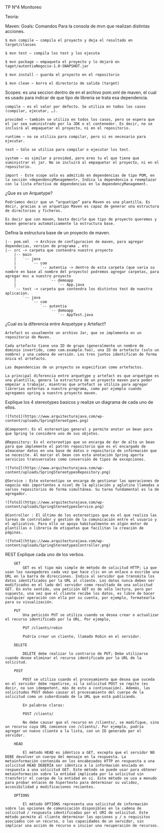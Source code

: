 TP N°4 Monitoreo

Teoria:

Maven:
Goals: Comandos Para la consola de mvn que realizan distintas acciones.

	$ mvn compile – compila el proyecto y deja el resultado en target/classes

	$ mvn test – compila los test y los ejecuta

	$ mvn package – empaqueta el proyecto y lo dejará en taget/autentiaNegocio-1.0-SNAPSHOT.jar

	$ mvn install – guarda el proyecto en el repositorio

	$ mvn clean – borra el directorio de salida (target)

Scopes: es una seccion dentro de <dependency> en el archivo pom.xml de maven, el cual es usado para indicar de que tipo de libreria se trata esa dependencia.

	compile – es el valor por defecto. Se utiliza en todos los casos (compilar, ejecutar, …).

	provided – también se utiliza en todos los casos, pero se espera que el jar sea suministrado por la JDK o el contenedor. Es decir, no se incluirá al empaquetar el proyecto, ni en el repositorio.

	runtime – no se utiliza para compilar, pero si es necesario para ejecutar.

	test – Sólo se utiliza para compilar o ejecutar los test.

	system – es similar a provided, pero eres tu el que tiene que suministrar el jar. No se incluirá al empaquetar el proyecto, ni en el repositorio.

	import - Este scope solo es admitido en dependencias de tipo POM, en la sección <dependencyManagement>, Indica la dependencia a reemplazar con la lista efectiva de dependencias en la dependencyManagement.

¿Que es un Arquetype?

	Podríamos decir que un “arquetipo” para Maven es una plantilla. Es decir, gracias a un arquetipo Maven es capaz de generar una estructura de directorios y ficheros.

	Es decir que con maven, basta decirle que tipo de proyecto queremos y maven generara automaticamente la estructura base.

Defina la estructura base de un proyecto de maven.
	
	|-- pom.xml  -> Archivo de configuracion de maven, para agregar dependecias, version de programa , etc
	|-- src -> carpeta que contendra nuestro proyecto
	    |-- main
	    |   `-- java
	    |       `-- com
	    |           `-- autentia -> dentro de esta carpeta (que varia su nombre en base al nombre del proyecto) podremos agregar carpetas, para agregar mvc a nuestro proyecto
	    |               `-- demoapp
	    |                   `-- App.java
	    `-- test -> carpeta que contendra los distintos test de nuestra aplicacion.
	        `-- java
	            `-- com
	                `-- autentia
	                    `-- demoapp
	                        `-- AppTest.java
	

¿Cual es la diferencia entre Arquetype y Artefact?

	Artefact es usualmente un archivo Jar, que se implementa en un repositorio de Maven.

	Cada artefacto tiene una ID de grupo (generalmente un nombre de dominio invertido, como com.example.foo), una ID de artefacto (solo un nombre) y una cadena de versión. Los tres juntos identifican de forma única el artefacto.

	Las dependencias de un proyecto se especifican como artefactos.

	La principal diferencia entre arquetype y artefact es que arquetype es una plantilla, genera la estructura de un proyecto maven para poder empezar a trabajar, mientras que artefact se utiliza para agregar librerias externas a nuestro programa, como por ejemplo cuando agregamos spring a nuestro proyecto maven.

Explique los 4 stereotypes basicos y realize un diagrama de cada uno de ellos.

	![foto1](https://www.arquitecturajava.com/wp-content/uploads/SpringStereotypes.png)

	@Component: Es el estereotipo general y permite anotar un bean para que Spring lo considere uno de sus objetos.

	@Repository: Es el estereotipo que se encarga de dar de alta un bean para que implemente el patrón repositorio que es el encargado de almacenar datos en una base de datos o repositorio de información que se necesite. Al marcar el bean con esta anotación Spring aporta servicios transversales como conversión de tipos de excepciones.

	![foto2](https://www.arquitecturajava.com/wp-content/uploads/SpringStereotypesRepository.png)

	@Service : Este estereotipo se encarga de gestionar las operaciones de negocio más importantes a nivel de la aplicación y aglutina llamadas a varios repositorios de forma simultánea. Su tarea fundamental es la de agregador.

	![foto3](https://www.arquitecturajava.com/wp-content/uploads/SpringStereotypesService.png)

	@Controller : El último de los estereotipos que es el que realiza las tareas de controlador y gestión de la comunicación entre el usuario y el aplicativo. Para ello se apoya habitualmente en algún motor de plantillas o librería de etiquetas que facilitan la creación de páginas.

	![foto4](https://www.arquitecturajava.com/wp-content/uploads/SpringStereotypesController.png)

REST
	Explique cada uno de los verbos.

		GET
			GET es el tipo más simple de método de solicitud HTTP; La que usan los navegadores cada vez que hace clic en un enlace o escribe una URL en la barra de direcciones. Indica al servidor que transmita los datos identificados por la URL al cliente. Los datos nunca deben ser modificados en el lado del servidor como resultado de una solicitud GET. En este sentido, una petición GET es de sólo lectura, pero por supuesto, una vez que el cliente recibe los datos, es libre de hacer cualquier operación con ella por su cuenta, por ejemplo, formatearla para su visualización.

		PUT
			Una petición PUT se utiliza cuando se desea crear o actualizar el recurso identificado por la URL. Por ejemplo,

			PUT /clients/robin

		 	Podría crear un cliente, llamado Robin en el servidor.

		DELETE

			DELETE debe realizar lo contrario de PUT; Debe utilizarse cuando desee eliminar el recurso identificado por la URL de la solicitud.

		POST

			POST se utiliza cuando el procesamiento que desea que suceda en el servidor debe repetirse, si la solicitud POST se repite (es decir, no son idempotent, más de esto a continuación). Además, las solicitudes POST deben causar el procesamiento del cuerpo de la solicitud como un subordinado de la URL que está publicando.

			En palabras claras:

			POST /clients/

			No debe causar que el recurso en /clients/, se modifique, sino un recurso cuya URL comience con /clients/. Por ejemplo, podría agregar un nuevo cliente a la lista, con un ID generado por el servidor.

		HEAD

			El método HEAD es idéntico a GET, excepto que el servidor NO DEBE devolver un cuerpo del mensaje en la respuesta. La metainformación contenida en los encabezados HTTP en respuesta a una solicitud HEAD DEBERÍA ser idéntica a la información enviada en respuesta a una solicitud GET. Este método se puede usar para obtener metainformación sobre la entidad implicada por la solicitud sin transferir el cuerpo de la entidad en sí. Este método se usa a menudo para probar enlaces de hipertexto para determinar su validez, accesibilidad y modificaciones recientes.

		OPTIONS

			El método OPTIONS representa una solicitud de información sobre las opciones de comunicación disponibles en la cadena de solicitud / respuesta identificadas por el URI de solicitud. Este método permite al cliente determinar las opciones y / o requisitos asociados con un recurso, o las capacidades de un servidor, sin implicar una acción de recurso o iniciar una recuperación de recursos.




